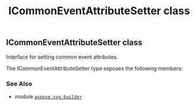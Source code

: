 ﻿---
title: ICommonEventAttributeSetter class
second_title: Aspose.SVG for Python via .NET API References
description: 
type: docs
weight: 140
url: /python-net/aspose.svg.builder/icommoneventattributesetter/
is_root: false
---

## ICommonEventAttributeSetter class

Interface for setting common event attributes.



The ICommonEventAttributeSetter type exposes the following members:


### See Also
* module [`aspose.svg.builder`](..)
